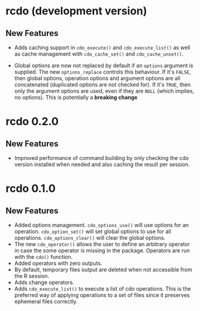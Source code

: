 # rcdo (development version)

## New Features

-   Adds caching support in `cdo_execute()` and `cdo_execute_list()` as well as cache management with `cdo_cache_set()` and `cdo_cache_unset()`.

-   Global options are now not replaced by default if an `options` argument is supplied. The new `options_replace` controls this behaviour. If it's `FALSE`, then global options, operation options and argument options are all concatenated (duplicated options are not checked for). If it's `TRUE`, then only the argument options are used, even if they are `NULL` (which implies, no options). This is potentially a **breaking change**

# rcdo 0.2.0

## New Features

-   Improved performance of command building by only checking the cdo version installed when needed and also caching the result per session.

# rcdo 0.1.0

## New Features

-   Added options management. `cdo_options_use()` will use options for an operation. `cdo_option_set()` will set global options to use for all operations. `cdo_options_clear()` will clear the global options.
-   The new `cdo_operator()` allows the user to define an arbitrary operator in case the some operator is missing in the package. Operators are run with the `cdo()` function.
-   Added operators with zero outputs.
-   By default, temporary files output are deleted when not accessible from the R session.
-   Adds change operators.
-   Adds `cdo_execute_list()` to execute a list of cdo operations. This is the preferred way of applying operations to a set of files since it preserves ephemeral files correctly.
